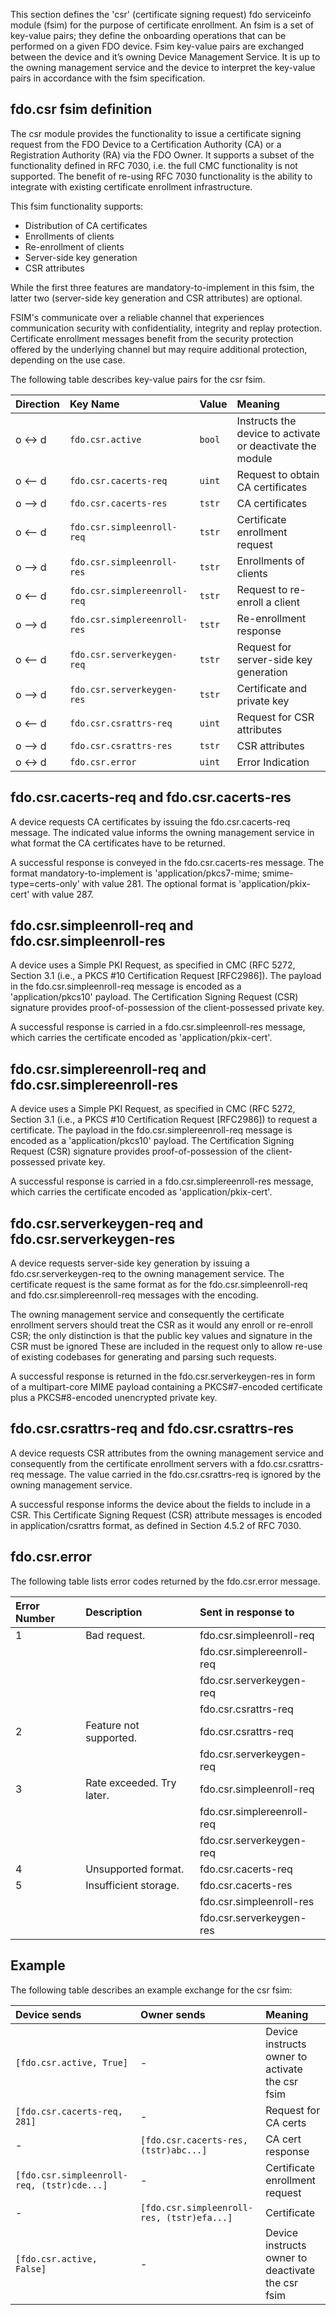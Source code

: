 This section defines the 'csr' (certificate signing request) fdo serviceinfo module (fsim) for the purpose of certificate enrollment. An fsim is a set of key-value pairs; they define the onboarding operations that can be performed on a given FDO device. Fsim key-value pairs are exchanged between the device and it’s owning Device Management Service. It is up to the owning management service and the device to interpret the key-value pairs in accordance with the fsim specification.

## fdo.csr fsim definition

The csr module provides the functionality to issue a certificate signing request from the FDO Device to a Certification Authority (CA) or a Registration Authority (RA) via the FDO Owner. It supports a subset of the functionality defined in RFC 7030, i.e. the full CMC functionality is not supported. The benefit of re-using RFC 7030 functionality is the ability to integrate with existing certificate enrollment infrastructure.

This fsim functionality supports:
- Distribution of CA certificates
- Enrollments of clients
- Re-enrollment of clients
- Server-side key generation
- CSR attributes

While the first three features are mandatory-to-implement in this fsim, the latter two (server-side key generation and CSR attributes) are optional.

FSIM's communicate over a reliable channel that experiences communication security with confidentiality, integrity and replay protection. Certificate enrollment messages benefit from the security protection offered by the underlying channel but may require additional protection, depending on the use case. 

The following table describes key-value pairs for the csr fsim.

| Direction | Key Name                      | Value                      | Meaning   |
|:----------|:------------------------------|:---------------------------|:----------|
| o <-> d   | `fdo.csr.active` | `bool` | Instructs the device to activate or deactivate the module  | 
| o <-- d   | `fdo.csr.cacerts-req` | `uint` | Request to obtain CA certificates |
| o --> d   | `fdo.csr.cacerts-res` | `tstr` | CA certificates |
| o <-- d   | `fdo.csr.simpleenroll-req` | `tstr` | Certificate enrollment request |
| o --> d   | `fdo.csr.simpleenroll-res` | `tstr` | Enrollments of clients |
| o <-- d   | `fdo.csr.simplereenroll-req` | `tstr` | Request to re-enroll a client |
| o --> d   | `fdo.csr.simplereenroll-res` | `tstr` | Re-enrollment response |
| o <-- d   | `fdo.csr.serverkeygen-req` | `tstr` | Request for server-side key generation |
| o --> d   | `fdo.csr.serverkeygen-res` | `tstr` | Certificate and private key |
| o <-- d   | `fdo.csr.csrattrs-req` | `uint` | Request for CSR attributes |
| o --> d   | `fdo.csr.csrattrs-res` | `tstr`  | CSR attributes |
| o <-> d   | `fdo.csr.error` | `uint`  | Error Indication |

## fdo.csr.cacerts-req and fdo.csr.cacerts-res

A device requests CA certificates by issuing the fdo.csr.cacerts-req message. The indicated value informs the owning management service in what format the CA certificates have to be returned. 

A successful response is conveyed in the fdo.csr.cacerts-res message. The format mandatory-to-implement is 'application/pkcs7-mime; smime-type=certs-only' with value 281. The optional format is 'application/pkix-cert' with value 287.

## fdo.csr.simpleenroll-req and fdo.csr.simpleenroll-res

A device uses a Simple PKI Request, as specified in CMC (RFC 5272, Section 3.1 (i.e., a PKCS #10 Certification Request [RFC2986]). The payload in the fdo.csr.simpleenroll-req message is encoded as a 'application/pkcs10' payload. 
The Certification Signing Request (CSR) signature provides proof-of-possession of the client-possessed private key.

A successful response is carried in a fdo.csr.simpleenroll-res message, which carries the certificate encoded as 'application/pkix-cert'.

## fdo.csr.simplereenroll-req and fdo.csr.simplereenroll-res

A device uses a Simple PKI Request, as specified in CMC (RFC 5272, Section 3.1 (i.e., a PKCS #10 Certification Request [RFC2986]) to request a certificate. The payload in the fdo.csr.simplereenroll-req message is encoded as a 'application/pkcs10' payload. The Certification Signing Request (CSR) signature provides proof-of-possession of the client-possessed private key.

A successful response is carried in a fdo.csr.simplereenroll-res message, which carries the certificate encoded as 'application/pkix-cert'.

## fdo.csr.serverkeygen-req and fdo.csr.serverkeygen-res

A device requests server-side key generation by issuing a fdo.csr.serverkeygen-req to the owning management service. 
The certificate request is the same format as for the fdo.csr.simpleenroll-req and fdo.csr.simplereenroll-req messages with the encoding.

The owning management service and consequently the certificate enrollment servers should treat the CSR as it would any enroll or re-enroll CSR; the only distinction is that the public key values and signature in the CSR must be ignored  These are included in the request only to allow re-use of existing codebases for generating and parsing such requests.
   
A successful response is returned in the fdo.csr.serverkeygen-res in form of a multipart-core MIME payload containing a PKCS#7-encoded certificate plus a PKCS#8-encoded unencrypted private key.

## fdo.csr.csrattrs-req and fdo.csr.csrattrs-res

A device requests CSR attributes from the owning management service and consequently from the certificate enrollment servers with a fdo.csr.csrattrs-req message. The value carried in the fdo.csr.csrattrs-req is ignored by the owning management service. 

A successful response informs the device about the fields to include in a CSR. This Certificate Signing Request (CSR) attribute messages is encoded in application/csrattrs format, as defined in Section 4.5.2 of RFC 7030.

## fdo.csr.error

The following table lists error codes returned by the fdo.csr.error message. 

| Error Number          | Description               | Sent in response to           |
|:----------------------|:--------------------------|:------------------------------|
| 1                     | Bad request.              | fdo.csr.simpleenroll-req      |
|                       |                           | fdo.csr.simplereenroll-req    |
|                       |                           | fdo.csr.serverkeygen-req      | 
|                       |                           | fdo.csr.csrattrs-req          | 
| 2                     | Feature not supported.    | fdo.csr.csrattrs-req          |
|                       |                           | fdo.csr.serverkeygen-req      |
| 3                     | Rate exceeded. Try later. | fdo.csr.simpleenroll-req      |
|                       |                           | fdo.csr.simplereenroll-req    |
|                       |                           | fdo.csr.serverkeygen-req      | 
| 4                     | Unsupported format.       | fdo.csr.cacerts-req           |
| 5                     | Insufficient storage.     | fdo.csr.cacerts-res           |
|                       |                           | fdo.csr.simpleenroll-res      |
|                       |                           | fdo.csr.serverkeygen-res      | 


## Example

The following table describes an example exchange for the csr fsim:

| Device sends  | Owner sends | Meaning   |
|:----------------------|:----------------------------------|:------------------------|
| `[fdo.csr.active, True]`  | - | Device instructs owner to activate the csr fsim  |
| `[fdo.csr.cacerts-req, 281]` | - | Request for CA certs |
| - | `[fdo.csr.cacerts-res, (tstr)abc...]` | CA cert response |
| `[fdo.csr.simpleenroll-req, (tstr)cde...]` | -  | Certificate enrollment request |
| - | `[fdo.csr.simpleenroll-res, (tstr)efa...]` | Certificate |
| `[fdo.csr.active, False]`  | - | Device instructs owner to deactivate the csr fsim  |



